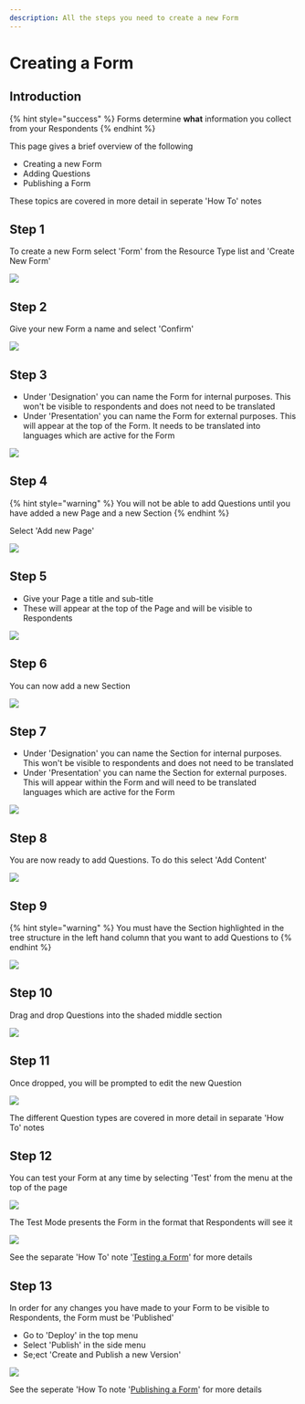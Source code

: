 ```yaml
---
description: All the steps you need to create a new Form
---
```


# Creating a Form

## Introduction

{% hint style="success" %}
Forms determine **what** information you collect from your Respondents
{% endhint %}

This page gives a brief overview of the following

* Creating a new Form
* Adding Questions
* Publishing a Form

These topics are covered in more detail in seperate 'How To' notes

## Step 1

To create a new Form select 'Form' from the Resource Type list and 'Create New Form'

![](<../../.gitbook/assets/image (320) (1) (1).png>)

## Step 2

Give your new Form a name and select 'Confirm'

![](<../../.gitbook/assets/image (321) (1) (1) (1) (1).png>)

## Step 3

* Under 'Designation' you can name the Form for internal purposes.  This won't be visible to respondents and does not need to be translated
* Under 'Presentation' you can name the Form for external purposes.  This will appear at the top of the Form.  It needs to be translated into languages which are active for the Form

![](<../../.gitbook/assets/image (317) (1) (1) (1).png>)

## Step 4

{% hint style="warning" %}
You will not be able to add Questions until you have added a new Page and a new Section
{% endhint %}

Select 'Add new Page'

![](<../../.gitbook/assets/image (301) (1) (1).png>)

## Step 5

* Give your Page a title and sub-title
* These will appear at the top of the Page and will be visible to Respondents

![](<../../.gitbook/assets/image (313) (1) (1) (1).png>)

## Step 6

You can now add a new Section

![](<../../.gitbook/assets/image (318) (1) (1).png>)

## Step 7

* Under 'Designation' you can name the Section for internal purposes.  This won't be visible to respondents and does not need to be translated
* Under 'Presentation' you can name the Section for external purposes.  This will appear within the Form and will need to be translated languages which are active for the Form

![](<../../.gitbook/assets/image (303) (1) (1) (1).png>)

## Step 8

You are now ready to add Questions.  To do this select 'Add Content'

![](<../../.gitbook/assets/image (312) (1) (1).png>)

## Step 9

{% hint style="warning" %}
You must have the Section highlighted in the tree structure in the left hand column that you want to add Questions to
{% endhint %}

![](<../../.gitbook/assets/image (311) (1).png>)

## Step 10

Drag and drop Questions into the shaded middle section

![](<../../.gitbook/assets/image (300) (1).png>)

## Step 11

Once dropped, you will be prompted to edit the new Question&#x20;

![](<../../.gitbook/assets/image (302) (1).png>)

The different Question types are covered in more detail in separate 'How To' notes

## Step 12

You can test your Form at any time by selecting 'Test' from the menu at the top of the page

![](<../../.gitbook/assets/image (324) (1) (1) (1) (1).png>)

The Test Mode presents the Form in the format that Respondents will see it

![](<../../.gitbook/assets/image (301) (1).png>)

See the separate 'How To' note '[Testing a Form](https://app.gitbook.com/o/-LCmmrbb3mPcyvxukobx/s/-LDglCKkoaiLL-wpvCjA/c/kjEpt7kq2p2GIogt0eWt/how-to-guides/forms/testing-a-form)' for more details

## Step 13

In order for any changes you have made to your Form to be visible to Respondents, the Form must be 'Published'

* Go to 'Deploy' in the top menu
* Select 'Publish' in the side menu
* Se;ect 'Create and Publish a new Version'&#x20;

&#x20;

![](<../../.gitbook/assets/image (322) (1) (1).png>)

See the seperate 'How To note '[Publishing a Form](https://app.gitbook.com/o/-LCmmrbb3mPcyvxukobx/s/-LDglCKkoaiLL-wpvCjA/c/kjEpt7kq2p2GIogt0eWt/how-to-guides/forms/publishing-a-form)' for more details
